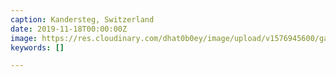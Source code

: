 ```yaml
---
caption: Kandersteg, Switzerland
date: 2019-11-18T00:00:00Z
image: https://res.cloudinary.com/dhat0b0ey/image/upload/v1576945600/gatsby-cloudinary/75443203_454091705295032_5666564564743176898_n.jpg
keywords: []

---
```

